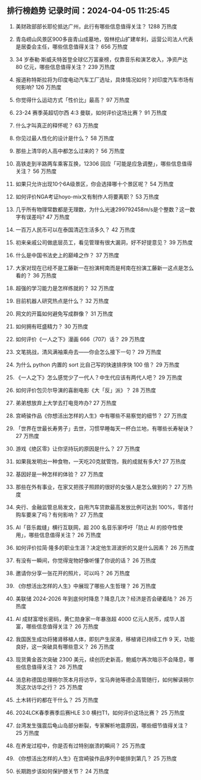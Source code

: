 
## 排行榜趋势 记录时间：2024-04-05 11:25:45
  
  1. 美财政部部长耶伦抵达广州，此行有哪些信息值得关注？ 1288 万热度
    
  2. 青岛崂山风景区900多亩青山成墓地，毁林挖山扩建牟利，运营公司法人代表是居委会主任，哪些信息值得关注？ 656 万热度
    
  3. 34 岁泰勒·斯威夫特首登全球亿万富豪榜，仅靠音乐和演艺收入，净资产达 80 亿元，哪些信息值得关注？ 239 万热度
    
  4. 报道称特斯拉将为印度电动汽车工厂选址，具体情况如何？对印度汽车市场有何影响? 126 万热度
    
  5. 你觉得什么运动方式「性价比」最高？ 97 万热度
    
  6. 23-24 赛季英超切尔西 4:3 曼联，如何评价这场比赛？ 91 万热度
    
  7. 什么才叫真正的释怀呢？ 63 万热度
    
  8. 你见过最人性化的设计是什么？ 58 万热度
    
  9. 那些上清华的人高中都怎么过来的？ 56 万热度
    
  10. 高铁走到半路两车乘客互换，12306 回应「可能是应急调整」，哪些信息值得关注？ 56 万热度
    
  11. 如果只允许出现10个6A级景区，你会选择哪十个景区呢？ 54 万热度
    
  12. 如何评价NGA考证hoyo-mix又有制作人将要离职？ 53 万热度
    
  13. 几乎所有物理常数都是无理数，为什么光速299792458m/s是个整数？这一数字有误差吗? 47 万热度
    
  14. 一百万人民币可以在泰国清迈生活多久？ 42 万热度
    
  15. 初来亲戚公司做底层员工，看见管理有很大漏洞，好不好提意见？ 39 万热度
    
  16. 什么是中国书法史上的巅峰之作？ 37 万热度
    
  17. 大家对现在已经不是工藤新一在扮演柯南而是柯南在扮演工藤新一这点是怎么看的？ 36 万热度
    
  18. 超强的学习能力是怎样练就的？ 32 万热度
    
  19. 目前机器人研究热点是什么？ 32 万热度
    
  20. 网文的开篇如何避免写成群像？ 31 万热度
    
  21. 如何拥有旺盛精力？ 30 万热度
    
  22. 如何评价《一人之下》漫画 666（707）话？ 29 万热度
    
  23. 文笔挑战，清风满袖乘舟去——你会怎么接下一句？ 29 万热度
    
  24. 为什么 python 内置的 sort 比自己写的快速排序快 100 倍？ 29 万热度
    
  25. 《一人之下》怎么感觉少了一代人？中生代应该有两代人吧？ 29 万热度
    
  26. 如何评价包贝尔导演的喜剧电影《大「反」派》？ 28 万热度
    
  27. 弟弟想放弃上大学去打电竞咋办? 27 万热度
    
  28. 宫崎骏作品《你想活出怎样的人生》中有哪些不易察觉的细节？ 27 万热度
    
  29. 「世界在世最长寿男子」去世，习惯早睡每天一杯白兰地，有哪些长寿秘诀？ 27 万热度
    
  30. 游戏《绝区零》让你坚持玩的原因是什么？ 27 万热度
    
  31. 如果我发明出一种食物，一天吃20克就管饱，我的成就有多大? 27 万热度
    
  32. 基因好是一种怎样的体验？ 27 万热度
    
  33. 那些在外有事业，在家又把孩子照顾的很好的女强人是怎么做到的？ 27 万热度
    
  34. 央行、金融监管总局发文，自用汽车贷款最高发放比例可达到 100%，零首付购车要来了吗？有何影响？ 27 万热度
    
  35. AI「音乐裁缝」横行互联网，超 200 名音乐家呼吁「防止 AI 的掠夺性使用」，哪些信息值得关注？ 26 万热度
    
  36. 如何评价拉简·隆多的职业生涯？决定他生涯波折的又是什么因素？ 26 万热度
    
  37. 有没有一瞬间，你觉得宠物好像听懂了你说的话？ 26 万热度
    
  38. 邀请你分享一张花开的照片，可以吗？ 26 万热度
    
  39. 《你想活出怎样的人生》中展现了哪些人生哲理？ 26 万热度
    
  40. 美联储 2024-2026 年到底何时降息？降息几次？经济是否会硬着陆？ 26 万热度
    
  41. AI 成财富增长密码，黄仁勋身家一年暴涨超 4000 亿元人民币，成华人首富，哪些信息值得关注？ 26 万热度
    
  42. 我国医生成功将猪肾移植人体，即刻产生尿液，移植肾已持续工作 9 天，功能良好，这一突破具有哪些意义？ 26 万热度
    
  43. 现货黄金首次突破 2300 美元，续创历史新高，鲍威尔再次暗示不会降息，哪些信息值得关注？ 26 万热度
    
  44. 消息称德国总理朔尔茨本月将访华，宝马奔驰等德企高管随行，如何解读朔尔茨这次访华之行？ 25 万热度
    
  45. 土木转行的都在干什么？ 25 万热度
    
  46. 2024LCK春季赛季后赛HLE 3:0 横扫T1，如何评价这场比赛？ 25 万热度
    
  47. 台湾发生强震后龟山岛部分断裂，专家解析地震原因，哪些细节值得关注？ 25 万热度
    
  48. 在养宠过程中，你是否有过特别崩溃的瞬间？ 25 万热度
    
  49. 《你想活出怎样的人生》在宫崎骏作品序列中能排到第几？ 25 万热度
    
  50. 长期跑步该如何保护膝关节？ 24 万热度
    